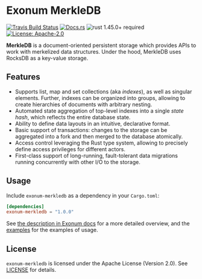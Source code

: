 # Exonum MerkleDB

[![Travis Build Status](https://img.shields.io/travis/exonum/exonum/master.svg?label=Linux%20Build)](https://travis-ci.com/exonum/exonum)
[![Docs.rs](https://docs.rs/exonum-merkledb/badge.svg)](https://docs.rs/exonum-merkledb)
![rust 1.45.0+ required](https://img.shields.io/badge/rust-1.45.0+-blue.svg?label=Required%20Rust)
[![License: Apache-2.0](https://img.shields.io/github/license/exonum/exonum.svg)](https://github.com/exonum/exonum/components/merkledb/blob/master/LICENSE)

**MerkleDB** is a document-oriented persistent storage
which provides APIs to work with merkelized data structures.
Under the hood, MerkleDB uses RocksDB as a key-value storage.

## Features

- Supports list, map and set collections (aka *indexes*),
  as well as singular elements.
  Further, indexes can be organized into groups, allowing to create
  hierarchies of documents with arbitrary nesting.
- Automated state aggregation of top-level indexes into a single
  *state hash*, which reflects the entire database state.
- Ability to define data layouts in an intuitive, declarative format.
- Basic support of transactions: changes to the storage can be
  aggregated into a fork and then merged to the database atomically.
- Access control leveraging the Rust type system, allowing to precisely
  define access privileges for different actors.
- First-class support of long-running, fault-tolerant data migrations
  running concurrently with other I/O to the storage.

## Usage

Include `exonum-merkledb` as a dependency in your `Cargo.toml`:

```toml
[dependencies]
exonum-merkledb = "1.0.0"
```

See [the description in Exonum docs][docs:merkledb] for a more detailed overview,
and the [examples](examples) for the examples of usage.

## License

`exonum-merkledb` is licensed under the Apache License (Version 2.0).
See [LICENSE](LICENSE) for details.

[docs:merkledb]: https://exonum.com/doc/version/latest/architecture/merkledb/
